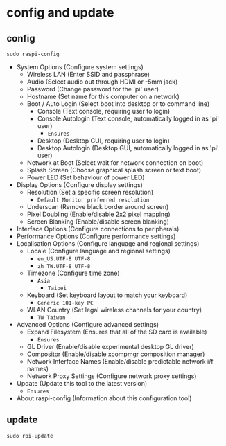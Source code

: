 # config and update
## config
```
sudo raspi-config
```
- System Options       (Configure system settings)
  - Wireless LAN      (Enter SSID and passphrase)
  - Audio             (Select audio out through HDMI or -5mm jack)
  - Password          (Change password for the 'pi' user)
  - Hostname          (Set name for this computer on a network)
  - Boot / Auto Login (Select boot into desktop or to command line)
    - Console           (Text console, requiring user to login)
    - Console Autologin (Text console, automatically logged in as 'pi' user)
      - `Ensures`
    - Desktop           (Desktop GUI, requiring user to login)
    - Desktop Autologin (Desktop GUI, automatically logged in as 'pi' user)
  - Network at Boot   (Select wait for network connection on boot)
  - Splash Screen     (Choose graphical splash screen or text boot)
  - Power LED         (Set behaviour of power LED)
- Display Options      (Configure display settings)
  - Resolution      (Set a specific screen resolution)
    - `Default Monitor preferred resolution`
  - Underscan       (Remove black border around screen)
  - Pixel Doubling  (Enable/disable 2x2 pixel mapping)
  - Screen Blanking (Enable/disable screen blanking)
- Interface Options    (Configure connections to peripherals)
- Performance Options  (Configure performance settings)
- Localisation Options (Configure language and regional settings)
  - Locale       (Configure language and regional settings)
    - `en_US.UTF-8 UTF-8`
    - `zh_TW.UTF-8 UTF-8`
  - Timezone     (Configure time zone)
    - `Asia`
      - `Taipei`
  - Keyboard     (Set keyboard layout to match your keyboard)
    - `Generic 101-key PC`
  - WLAN Country (Set legal wireless channels for your country)
    - `TW Taiwan`
- Advanced Options     (Configure advanced settings)
  - Expand Filesystem       (Ensures that all of the SD card is available)
    - `Ensures`
  - GL Driver               (Enable/disable experimental desktop GL driver)
  - Compositor              (Enable/disable xcompmgr composition manager)
  - Network Interface Names (Enable/disable predictable network i/f names)
  - Network Proxy Settings  (Configure network proxy settings)
- Update               (Update this tool to the latest version)
  - `Ensures`
- About raspi-config   (Information about this configuration tool)
## update
```
sudo rpi-update
```
